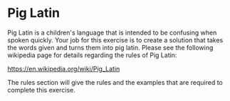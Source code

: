 # Pig Latin

Pig Latin is a children's language that is intended to be confusing when spoken quickly. Your job for this exercise is to create a solution that takes the words given and
turns them into pig latin. Please see the following wikipedia page for details regarding the rules of Pig Latin:

https://en.wikipedia.org/wiki/Pig_Latin

The rules section will give the rules and the examples that are required to complete this exercise.
